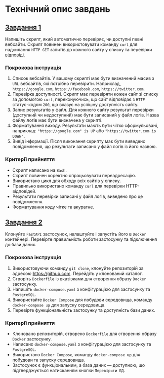 # Технічний опис завдань
## [Завдання 1](./task_1/)
Напишіть скрипт, який автоматично перевіряє, чи доступні певні вебсайти. Скрипт повинен використовувати команду `curl` для надсилання `HTTP GET` запитів до кожного сайту у списку та перевірки відповіді.

### Покрокова інструкція
1. Список вебсайтів. У вашому скрипті має бути визначений масив з `URL` вебсайтів, які потрібно перевірити. Наприклад, `https://google.com`, `https://facebook.com`, `https://twitter.com`.
2. Перевірка доступності. Скрипт має перевіряти кожен сайт зі списку за допомогою `curl`, переконуючись, що сайт відповідає з `HTTP` статус-кодом `200`, що вказує на успішну доступність сайту.
3. Запис результатів у файл. Для кожного сайту результат перевірки (доступний чи недоступний) має бути записаний у файл логів. Назва файлу логів має бути визначена у скрипті.
4. Форматування виходу. Результати мають бути чітко сформульовані, наприклад: 
`"https://google.com" is UP` або `"https://twitter.com is DOWN"`.
5. Вивід інформації. Після виконання скрипту має бути виведено повідомлення, що результати записано у файл логів із його назвою.

### Критерії прийняття
- Скрипт написано на `Bash`.
- Скрипт повинен коректно опрацьовувати переадресацію.
- Використано цикл для обходу всіх сайтів у списку.
- Правильно використано команду `curl` для перевірки HTTP-відповідей.
- Результати перевірки записані у файл логів, виведено про це повідомлення.
- Форматування коду чітке та акуратне.

## [Завдання 2](./task_2/)
Клонуйте `FastAPI` застосунок, налаштуйте і запустіть його в `Docker` контейнері. Перевірте правильність роботи застосунку та підключення до бази даних.

### Покрокова інструкція
1. Використовуючи команду `git clone`, клонуйте репозиторій за адресою [<https://github.com>](<https://github.com/GoIT-Python-Web/Computer-Systems-hw02>). Перейдіть у клонований каталог.
2. Створіть `Dockerfile` із вказівками для створення образу `Docker` застосунку.
3. Напишіть `docker-compose.yaml` з конфігурацією для застосунку та `PostgreSQL`.
4. Використайте `Docker Compose` для побудови середовища, команду `docker-compose up` для запуску середовища.
5. Перевірте функціональність застосунку та доступність бази даних.

### Критерії прийняття
- Клоновано репозиторій, створено `Dockerfile` для створення образу `Docker` застосунку.
- Написано `docker-compose.yaml` з конфігурацією для застосунку та `PostgreSQL`.
- Використано `Docker Compose`, команду `docker-compose up` для побудови та запуску середовища.
- Застосунок є функціональним, а база даних — доступною, що підтверджується натисканням кнопки `Перевірити БД`.
